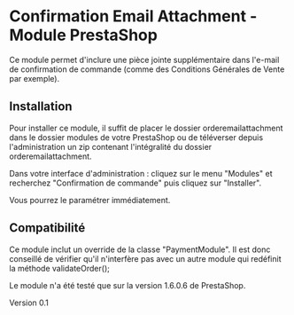Confirmation Email Attachment - Module PrestaShop 
=================================================
Ce module permet d'inclure une pièce jointe supplémentaire dans l'e-mail de
confirmation de commande (comme des Conditions Générales de Vente par exemple).

Installation
-------------
Pour installer ce module, il suffit de placer le dossier orderemailattachment 
dans le dossier modules de votre PrestaShop ou de téléverser depuis
l'administration un zip contenant l'intégralité du dossier orderemailattachment.

Dans votre interface d'administration : cliquez sur le menu "Modules" et 
recherchez "Confirmation de commande" puis cliquez sur "Installer".

Vous pourrez le paramétrer immédiatement.

Compatibilité
-------------
Ce module inclut un override de la classe "PaymentModule". Il est donc conseillé
de vérifier qu'il n'interfère pas avec un autre module qui redéfinit la méthode
validateOrder();

Le module n'a été testé que sur la version 1.6.0.6 de PrestaShop.

Version 0.1